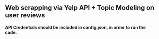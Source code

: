 ## Web scrapping via Yelp API + Topic Modeling on user reviews

#### API Credentials should be included in config.json, in order to run the code.
